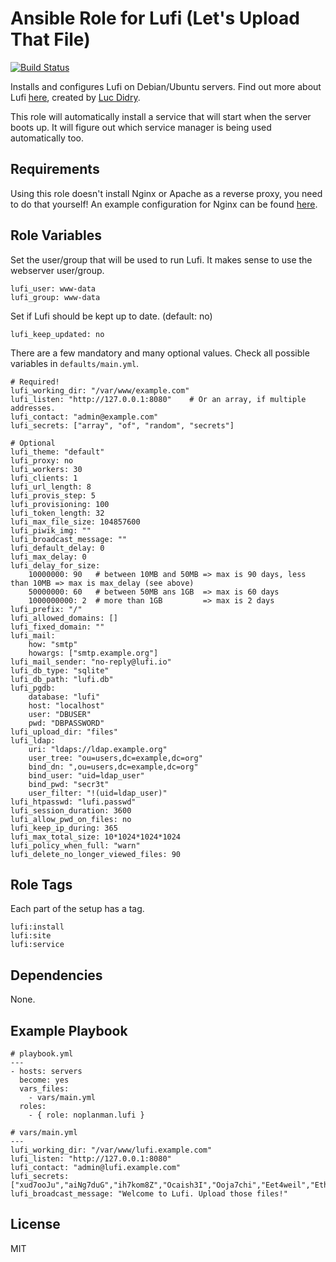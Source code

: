 # Ansible Role for Lufi (Let's Upload That File)

[![Build Status](https://travis-ci.org/noplanman/ansible-lufi.svg?branch=master)](https://travis-ci.org/noplanman/ansible-lufi)

Installs and configures Lufi on Debian/Ubuntu servers.
Find out more about Lufi [here](https://framagit.org/luc/lufi), created by [Luc Didry](https://framagit.org/u/luc).

This role will automatically install a service that will start when the server boots up.
It will figure out which service manager is being used automatically too.

## Requirements

Using this role doesn't install Nginx or Apache as a reverse proxy, you need to do that yourself!
An example configuration for Nginx can be found [here](https://framagit.org/luc/lufi/wikis/installation#putting-lufi-behind-nginx).

## Role Variables

Set the user/group that will be used to run Lufi. It makes sense to use the webserver user/group.

```
lufi_user: www-data
lufi_group: www-data
```

Set if Lufi should be kept up to date. (default: no)

```
lufi_keep_updated: no
```

There are a few mandatory and many optional values. Check all possible variables in `defaults/main.yml`.

```
# Required!
lufi_working_dir: "/var/www/example.com"
lufi_listen: "http://127.0.0.1:8080"    # Or an array, if multiple addresses.
lufi_contact: "admin@example.com"
lufi_secrets: ["array", "of", "random", "secrets"]

# Optional
lufi_theme: "default"
lufi_proxy: no
lufi_workers: 30
lufi_clients: 1
lufi_url_length: 8
lufi_provis_step: 5
lufi_provisioning: 100
lufi_token_length: 32
lufi_max_file_size: 104857600
lufi_piwik_img: ""
lufi_broadcast_message: ""
lufi_default_delay: 0
lufi_max_delay: 0
lufi_delay_for_size:
    10000000: 90   # between 10MB and 50MB => max is 90 days, less than 10MB => max is max_delay (see above)
    50000000: 60   # between 50MB ans 1GB  => max is 60 days
    1000000000: 2  # more than 1GB         => max is 2 days
lufi_prefix: "/"
lufi_allowed_domains: []
lufi_fixed_domain: ""
lufi_mail:
    how: "smtp"
    howargs: ["smtp.example.org"]
lufi_mail_sender: "no-reply@lufi.io"
lufi_db_type: "sqlite"
lufi_db_path: "lufi.db"
lufi_pgdb:
    database: "lufi"
    host: "localhost"
    user: "DBUSER"
    pwd: "DBPASSWORD"
lufi_upload_dir: "files"
lufi_ldap:
    uri: "ldaps://ldap.example.org"
    user_tree: "ou=users,dc=example,dc=org"
    bind_dn: ",ou=users,dc=example,dc=org"
    bind_user: "uid=ldap_user"
    bind_pwd: "secr3t"
    user_filter: "!(uid=ldap_user)"
lufi_htpasswd: "lufi.passwd"
lufi_session_duration: 3600
lufi_allow_pwd_on_files: no
lufi_keep_ip_during: 365
lufi_max_total_size: 10*1024*1024*1024
lufi_policy_when_full: "warn"
lufi_delete_no_longer_viewed_files: 90
```

## Role Tags

Each part of the setup has a tag.

```
lufi:install
lufi:site
lufi:service
```

## Dependencies

None.

## Example Playbook

```
# playbook.yml
---
- hosts: servers
  become: yes
  vars_files:
    - vars/main.yml
  roles:
    - { role: noplanman.lufi }
```
```
# vars/main.yml
---
lufi_working_dir: "/var/www/lufi.example.com"
lufi_listen: "http://127.0.0.1:8080"
lufi_contact: "admin@lufi.example.com"
lufi_secrets: ["xud7ooJu","aiNg7duG","ih7kom8Z","Ocaish3I","Ooja7chi","Eet4weil","Ethee4Go","xahJ0ohy"]
lufi_broadcast_message: "Welcome to Lufi. Upload those files!"
```

## License

MIT
